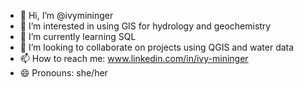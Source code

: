 - 👋 Hi, I’m @ivymininger
- 👀 I’m interested in using GIS for hydrology and geochemistry
- 🌱 I’m currently learning SQL
- 💞️ I’m looking to collaborate on projects using QGIS and water data
- 📫 How to reach me: www.linkedin.com/in/ivy-mininger
- 😄 Pronouns: she/her

<!---
ivymininger/ivymininger is a ✨ special ✨ repository because its `README.md` (this file) appears on your GitHub profile.
You can click the Preview link to take a look at your changes.
--->
